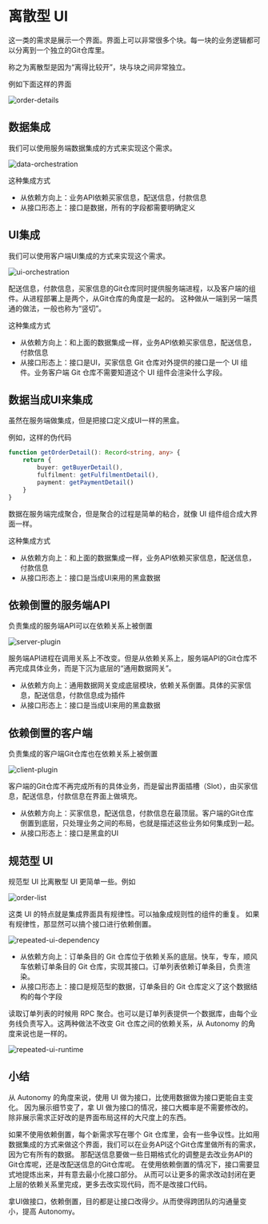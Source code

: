# 离散型 UI

这一类的需求是展示一个界面。界面上可以非常很多个块。每一块的业务逻辑都可以分离到一个独立的Git仓库里。

称之为离散型是因为“离得比较开”，块与块之间非常独立。

例如下面这样的界面

![order-details](./order-details.png)

## 数据集成

我们可以使用服务端数据集成的方式来实现这个需求。

![data-orchestration](./data-orchestration.drawio.svg)

这种集成方式

* 从依赖方向上：业务API依赖买家信息，配送信息，付款信息
* 从接口形态上：接口是数据，所有的字段都需要明确定义

## UI集成

我们可以使用客户端UI集成的方式来实现这个需求。

![ui-orchestration](./ui-orchestration.drawio.svg)

配送信息，付款信息，买家信息的Git仓库同时提供服务端进程，以及客户端的组件。从进程部署上是两个，从Git仓库的角度是一起的。
这种做从一端到另一端贯通的做法，一般也称为“竖切”。

这种集成方式

* 从依赖方向上：和上面的数据集成一样，业务API依赖买家信息，配送信息，付款信息
* 从接口形态上：接口是UI，买家信息 Git 仓库对外提供的接口是一个 UI 组件。业务客户端 Git 仓库不需要知道这个 UI 组件会渲染什么字段。

## 数据当成UI来集成

虽然在服务端做集成，但是把接口定义成UI一样的黑盒。

例如，这样的伪代码

```ts
function getOrderDetail(): Record<string, any> {
    return {
        buyer: getBuyerDetail(),
        fulfilment: getFulfilmentDetail(),
        payment: getPaymentDetail()
    }
}
```

数据在服务端完成聚合，但是聚合的过程是简单的粘合，就像 UI 组件组合成大界面一样。

这种集成方式

* 从依赖方向上：和上面的数据集成一样，业务API依赖买家信息，配送信息，付款信息
* 从接口形态上：接口是当成UI来用的黑盒数据

## 依赖倒置的服务端API

负责集成的服务端API可以在依赖关系上被倒置

![server-plugin](./server-plugin.drawio.svg)

服务端API进程在调用关系上不改变。但是从依赖关系上，服务端API的Git仓库不再完成具体业务，而是下沉为底层的“通用数据网关”。

* 从依赖方向上：通用数据网关变成底层模块，依赖关系倒置。具体的买家信息，配送信息，付款信息成为插件
* 从接口形态上：接口是当成UI来用的黑盒数据

## 依赖倒置的客户端

负责集成的客户端Git仓库也在依赖关系上被倒置

![client-plugin](./client-plugin.drawio.svg)

客户端的Git仓库不再完成所有的具体业务，而是留出界面插槽（Slot），由买家信息，配送信息，付款信息在界面上做填充。

* 从依赖方向上：买家信息，配送信息，付款信息在最顶层。客户端的Git仓库倒置到底层，只处理业务之间的布局，也就是描述这些业务如何集成到一起。
* 从接口形态上：接口是黑盒的UI

## 规范型 UI

规范型 UI 比离散型 UI 更简单一些。例如

![order-list](./order-list.jpeg)

这类 UI 的特点就是集成界面具有规律性。可以抽象成规则性的组件的重复。
如果有规律性，那显然可以搞个接口进行依赖倒置。

![repeated-ui-dependency](./repeated-ui-dependency.drawio.svg)

* 从依赖方向上：订单条目的 Git 仓库位于依赖关系的底层。快车，专车，顺风车依赖订单条目的 Git 仓库，实现其接口。订单列表依赖订单条目，负责渲染。
* 从接口形态上：接口是规范型的数据，订单条目的 Git 仓库定义了这个数据结构的每个字段

读取订单列表的时候用 RPC 聚合。也可以是订单列表提供一个数据库，由每个业务线负责写入。这两种做法不改变 Git 仓库之间的依赖关系，从 Autonomy 的角度来说也是一样的。

![repeated-ui-runtime](./repeated-ui-runtime.drawio.svg)

## 小结

从 Autonomy 的角度来说，使用 UI 做为接口，比使用数据做为接口更能自主变化。
因为展示细节变了，拿 UI 做为接口的情况，接口大概率是不需要修改的。
除非展示需求正好改的是界面布局这样的大尺度上的东西。

如果不使用依赖倒置，每个新需求写在哪个 Git 仓库里，会有一些争议性。比如用数据集成的方式来做这个界面，我们可以在业务API这个Git仓库里做所有的需求，因为它有所有的数据。
那配送信息要做一些日期格式化的调整是去改业务API的Git仓库呢，还是改配送信息的Git仓库呢。
在使用依赖倒置的情况下，接口需要显式地提炼出来，并有意去最小化接口部分。
从而可以让更多的需求改动封闭在更上层的依赖关系里完成，更多去改实现代码，而不是改接口代码。

拿UI做接口，依赖倒置，目的都是让接口改得少。从而使得跨团队的沟通量变小，提高 Autonomy。
